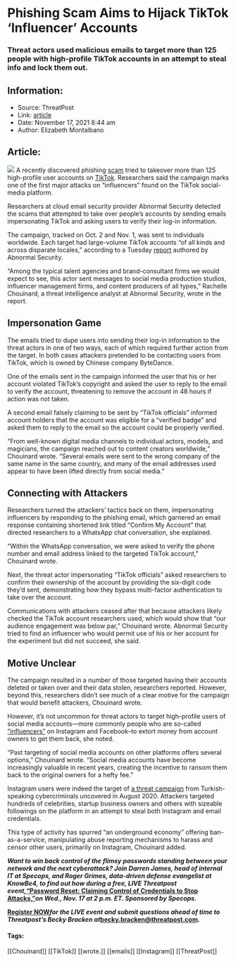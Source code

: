 # Phishing Scam Aims to Hijack TikTok ‘Influencer’ Accounts
### Threat actors used malicious emails to target more than 125 people with high-profile TikTok accounts in an attempt to steal info and lock them out. 

## Information:
+ Source: ThreatPost
+ Link: [article](https://kasperskycontenthub.com/threatpost-global/?p=176391)
+ Date: November 17, 2021  8:44 am
+ Author: Elizabeth Montalbano


## Article:
![](https://media.threatpost.com/wp-content/uploads/sites/103/2021/11/17083123/social-meida.jpg)
A recently discovered phishing [scam](https://threatpost.com/android-scammed-sms-fraud-tik-tok/175739/) tried to takeover more than 125 high-profile user accounts on [TikTok](https://threatpost.com/tiktok-gamer-targets-among-us-steam/175546/). Researchers said the campaign marks one of the first major attacks on “influencers” found on the TikTok social-media platform.


Researchers at cloud email security provider Abnormal Security detected the scams that attempted to take over people’s accounts by sending emails impersonating TikTok and asking users to verify their log-in information.


The campaign, tracked on Oct. 2 and Nov. 1, was sent to individuals worldwide. Each target had large-volume TikTok accounts “of all kinds and across disparate locales,” according to a Tuesday [report](https://abnormalsecurity.com/blog/tiktok-credential-phishing) authored by Abnormal Security.


“Among the typical talent agencies and brand-consultant firms we would expect to see, this actor sent messages to social media production studios, influencer management firms, and content producers of all types,” Rachelle Chouinard, a threat intelligence analyst at Abnormal Security, wrote in the report.


**Impersonation Game**
----------------------


The emails tried to dupe users into sending their log-in information to the threat actors in one of two ways, each of which required further action from the target. In both cases attackers pretended to be contacting users from TikTok, which is owned by Chinese company ByteDance.


One of the emails sent in the campaign informed the user that his or her account violated TikTok’s copyright and asked the user to reply to the email to verify the account, threatening to remove the account in 48 hours if action was not taken.


A second email falsely claiming to be sent by “TikTok officials” informed account holders that the account was eligible for a “verified badge” and asked them to reply to the email so the account could be properly verified.


“From well-known digital media channels to individual actors, models, and magicians, the campaign reached out to content creators worldwide,” Chouinard wrote. “Several emails were sent to the wrong company of the same name in the same country, and many of the email addresses used appear to have been lifted directly from social media.”


**Connecting with Attackers**
-----------------------------


Researchers turned the attackers’ tactics back on them, impersonating influencers by responding to the phishing email, which garnered an email response containing shortened link titled “Confirm My Account” that directed researchers to a WhatsApp chat conversation, she explained.


“Within the WhatsApp conversation, we were asked to verify the phone number and email address linked to the targeted TikTok account,” Chouinard wrote.


Next, the threat actor impersonating “TikTok officials” asked researchers to confirm their ownership of the account by providing the six-digit code they’d sent, demonstrating how they bypass multi-factor authentication to take over the account.


Communications with attackers ceased after that because attackers likely checked the TikTok account researchers used, which would show that “our audience engagement was below par,” Chouinard wrote. Abnormal Security tried to find an influencer who would permit use of his or her account for the experiment but did not succeed, she said.


**Motive Unclear**
------------------


The campaign resulted in a number of those targeted having their accounts deleted or taken over and their data stolen, researchers reported. However, beyond this, researchers didn’t see much of a clear motive for the campaign that would benefit attackers, Chouinard wrote.


However, it’s not uncommon for threat actors to target high-profile users of social media accounts—more commonly people who are so-called [“influencers”](https://threatpost.com/amazon-sues-instagram-tiktok-knockoff-scam/161233/) on Instagram and Facebook–to extort money from account owners to get them back, she noted.


“Past targeting of social media accounts on other platforms offers several options,” Chouinard wrote. “Social media accounts have become increasingly valuable in recent years, creating the incentive to ransom them back to the original owners for a hefty fee.”


Instagram users were indeed the target of [a threat campaign](https://threatpost.com/instagram-help-center-phishing-scam-pilfers-credentials/158777/) from Turkish-speaking cybercriminals uncovered in August 2020. Attackers targeted hundreds of celebrities, startup business owners and others with sizeable followings on the platform in an attempt to steal both Instagram and email credentials.


This type of activity has spurred “an underground economy” offering ban-as-a-service, manipulating abuse reporting mechanisms to harass and censor other users, primarily on Instagram, Chouinard added.


***Want to win back control of the flimsy passwords standing between your network and the next cyberattack? Join Darren James, head of internal IT at Specops, and Roger Grimes, data-driven defense evangelist at KnowBe4, to find out how during a free, LIVE Threatpost event,***[**“Password Reset: Claiming Control of Credentials to Stop Attacks,”**](https://bit.ly/3bBMX30)***on Wed., Nov. 17 at 2 p.m. ET. Sponsored by Specops.***


[**Register NOW**](https://bit.ly/3bBMX30)***for the LIVE event and submit questions ahead of time to Threatpost’s Becky Bracken at***[**becky.bracken@threatpost.com**](mailto:becky.bracken@threatpost.com)***.***




#### Tags:
[[Chouinard]] [[TikTok]] [[wrote.]] [[emails]] [[Instagram]] [[ThreatPost]]
